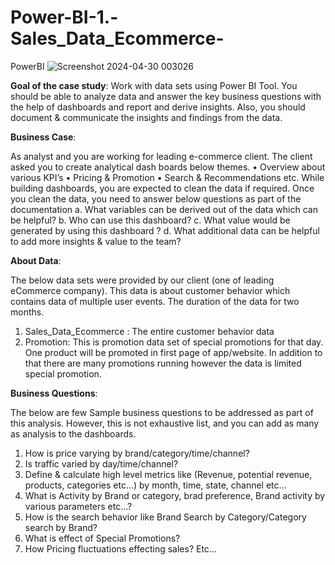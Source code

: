# Power-BI-1.-Sales_Data_Ecommerce-
PowerBI
![Screenshot 2024-04-30 003026](https://github.com/JERRYTANWER/Power-BI-1.-Sales_Data_Ecommerce-/assets/117863519/244c403d-d96f-44bc-8efe-4c9048907855)

**Goal of the case study**:
Work with data sets using Power BI Tool. You should be able to analyze data and answer the key business questions with the help of dashboards and report and derive insights. Also, you should document & communicate the insights and findings from the data.

**Business Case**:

As analyst and you are working for leading e-commerce client. The client asked you to create analytical dash boards  below themes.
•	Overview about various KPI’s
•	Pricing & Promotion
•	Search & Recommendations etc.
While building dashboards, you are expected to clean the data if required. Once you clean the data, you need to answer below questions as part of the documentation
a.	What variables can be derived out of the data which can be helpful?
b.	Who can use this dashboard?
c.	What value would be generated by using this dashboard ?
d.	What additional data can be helpful to add more insights & value to the team?

**About Data**:

The below data sets were provided by our client (one of leading  eCommerce company). This data is about customer behavior which contains data of multiple user events. The duration of the data for two months.
1.	Sales_Data_Ecommerce : The entire customer behavior data
2.	Promotion: This is promotion data set of special promotions for that day. One product will be promoted in first page of app/website. In addition to that there are many promotions running however the data is limited special promotion.
	
**Business Questions**:

The below are few Sample business questions to be addressed as part of this analysis. However, this is not exhaustive list, and you can add as many as analysis to the dashboards.
1.	How is price varying by brand/category/time/channel?
2.	Is traffic varied by day/time/channel?
3.	Define & calculate high level metrics like (Revenue, potential revenue, products, categories etc…) by month, time, state, channel etc…
4.	What is Activity by Brand or category, brad preference, Brand activity by various parameters etc...?
5.	How is the search behavior like Brand Search by Category/Category search by Brand?
6.	What is effect of Special Promotions?
7.	How Pricing fluctuations effecting sales? Etc…

